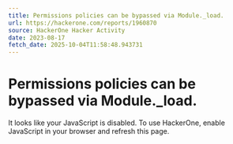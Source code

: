 ```yaml
---
title: Permissions policies can be bypassed via Module._load.
url: https://hackerone.com/reports/1960870
source: HackerOne Hacker Activity
date: 2023-08-17
fetch_date: 2025-10-04T11:58:48.943731
---
```


# Permissions policies can be bypassed via Module._load.

It looks like your JavaScript is disabled. To use HackerOne, enable JavaScript in your browser and refresh this page.